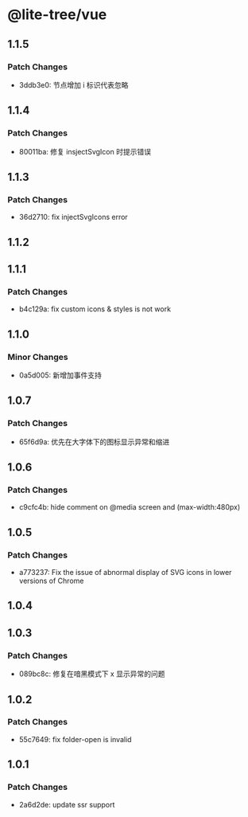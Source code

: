 # @lite-tree/vue

## 1.1.5

### Patch Changes

- 3ddb3e0: 节点增加 i 标识代表忽略

## 1.1.4

### Patch Changes

- 80011ba: 修复 insjectSvgIcon 时提示错误

## 1.1.3

### Patch Changes

- 36d2710: fix injectSvgIcons error

## 1.1.2

## 1.1.1

### Patch Changes

- b4c129a: fix custom icons & styles is not work

## 1.1.0

### Minor Changes

- 0a5d005: 新增加事件支持

## 1.0.7

### Patch Changes

- 65f6d9a: 优先在大字体下的图标显示异常和缩进

## 1.0.6

### Patch Changes

- c9cfc4b: hide comment on @media screen and (max-width:480px)

## 1.0.5

### Patch Changes

- a773237: Fix the issue of abnormal display of SVG icons in lower versions of Chrome

## 1.0.4

## 1.0.3

### Patch Changes

- 089bc8c: 修复在喑黑模式下 x 显示异常的问题

## 1.0.2

### Patch Changes

- 55c7649: fix folder-open is invalid

## 1.0.1

### Patch Changes

- 2a6d2de: update ssr support
